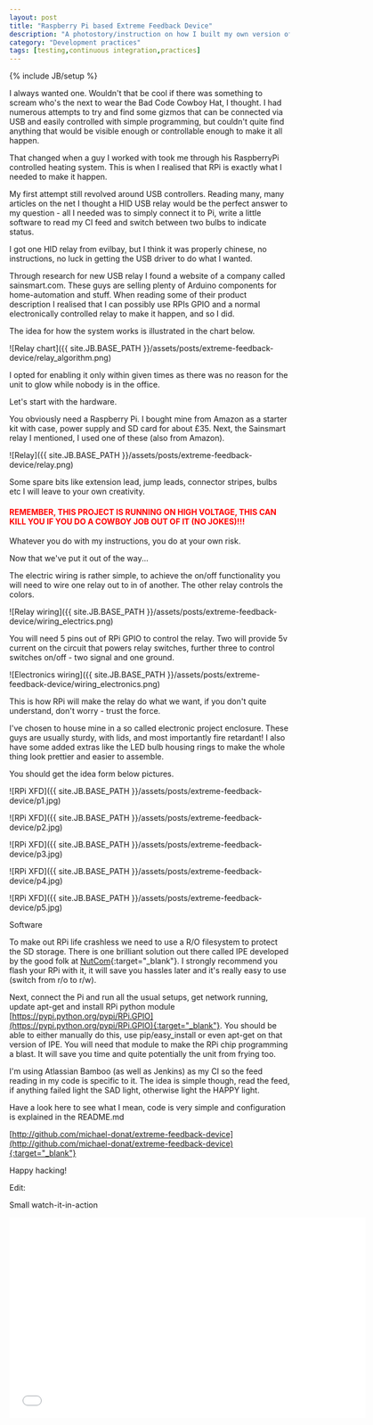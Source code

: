 ```yaml
---
layout: post
title: "Raspberry Pi based Extreme Feedback Device"
description: "A photostory/instruction on how I built my own version of continuous integration feedback device."
category: "Development practices"
tags: [testing,continuous integration,practices]
---
```

{% include JB/setup %}

I always wanted one. Wouldn't that be cool if there was something to scream who's the next to
wear the Bad Code Cowboy Hat, I thought. I had numerous attempts to try and find some gizmos
that can be connected via USB and easily controlled with simple programming, but couldn't quite
find anything that would be visible enough or controllable enough to make it all happen.

That changed when a guy I worked with took me through his RaspberryPi controlled heating system.
This is when I realised that RPi is exactly what I needed to make it happen.

My first attempt still revolved around USB controllers. Reading many, many articles on the net I thought
a HID USB relay would be the perfect answer to my question - all I needed was to simply connect it to Pi,
write a little software to read my CI feed and switch between two bulbs to indicate status.

I got one HID relay from evilbay, but I think it was properly chinese, no instructions, no luck in getting
the USB driver to do what I wanted.

Through research for new USB relay I found a website of a company called sainsmart.com. These guys are
selling plenty of Arduino components for home-automation and stuff. When reading some of their product description
I realised that I can possibly use RPIs GPIO and a normal electronically controlled relay to make it happen,
and so I did.

The idea for how the system works is illustrated in the chart below.

![Relay chart]({{ site.JB.BASE_PATH }}/assets/posts/extreme-feedback-device/relay_algorithm.png)

I opted for enabling it only within given times as there was no reason for the unit to glow while nobody is in the office.

Let's start with the hardware.

You obviously need a Raspberry Pi. I bought mine from Amazon as a starter kit with case, power supply and SD card for about £35.
Next, the Sainsmart relay I mentioned, I used one of these (also from Amazon).

![Relay]({{ site.JB.BASE_PATH }}/assets/posts/extreme-feedback-device/relay.png)

Some spare bits like extension lead, jump leads, connector stripes, bulbs etc I will leave to your own creativity.

<h4 style='color: red;'>REMEMBER, THIS PROJECT IS RUNNING ON HIGH VOLTAGE, THIS CAN KILL YOU IF YOU DO A COWBOY JOB OUT OF IT (NO JOKES)!!!</h4>

Whatever you do with my instructions, you do at your own risk.

Now that we've put it out of the way...

The electric wiring is rather simple, to achieve the on/off functionality you will need to wire one relay out to in of another. The other relay controls the colors.

![Relay wiring]({{ site.JB.BASE_PATH }}/assets/posts/extreme-feedback-device/wiring_electrics.png)

You will need 5 pins out of RPi GPIO to control the relay. Two will provide 5v current on the circuit that powers relay switches,
further three to control switches on/off - two signal and one ground.

![Electronics wiring]({{ site.JB.BASE_PATH }}/assets/posts/extreme-feedback-device/wiring_electronics.png)

This is how RPi will make the relay do what we want, if you don't quite understand, don't worry - trust the force.

I've chosen to house mine in a so called electronic project enclosure. These guys are usually sturdy, with lids, and most
importantly fire retardant! I also have some added extras like the LED bulb housing rings to make the whole thing look prettier
and easier to assemble.

You should get the idea form below pictures.

![RPi XFD]({{ site.JB.BASE_PATH }}/assets/posts/extreme-feedback-device/p1.jpg)

![RPi XFD]({{ site.JB.BASE_PATH }}/assets/posts/extreme-feedback-device/p2.jpg)

![RPi XFD]({{ site.JB.BASE_PATH }}/assets/posts/extreme-feedback-device/p3.jpg)

![RPi XFD]({{ site.JB.BASE_PATH }}/assets/posts/extreme-feedback-device/p4.jpg)

![RPi XFD]({{ site.JB.BASE_PATH }}/assets/posts/extreme-feedback-device/p5.jpg)


Software

To make out RPi life crashless we need to use a R/O filesystem to protect the SD storage. There is one brilliant solution out
there called IPE developed by the good folk at [NutCom](http://nutcom.hu/?page_id=143){:target="_blank"}. I strongly recommend you flash your RPi
with it, it will save you hassles later and it's really easy to use (switch from r/o to r/w).

Next, connect the Pi and run all the usual setups, get network running, update apt-get and install RPi python module [https://pypi.python.org/pypi/RPi.GPIO](https://pypi.python.org/pypi/RPi.GPIO){:target="_blank"}.
You should be able to either manually do this, use pip/easy_install or even apt-get on that version of IPE. You will need that module
to make the RPi chip programming a blast. It will save you time and quite potentially the unit from frying too.


I'm using Atlassian Bamboo (as well as Jenkins) as my CI so the feed reading in my code is specific to it. The idea is simple though, read the feed,
if anything failed light the SAD light, otherwise light the HAPPY light.

Have a look here to see what I mean, code is very simple and configuration is explained in the README.md

[http://github.com/michael-donat/extreme-feedback-device](http://github.com/michael-donat/extreme-feedback-device){:target="_blank"}

Happy hacking!

Edit:

Small watch-it-in-action

<iframe width="640" height="360" src="//www.youtube.com/embed/jqmdll4Odvk?feature=player_detailpage" frameborder="0" allowfullscreen></iframe>






